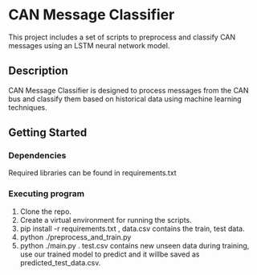 # CAN Message Classifier

This project includes a set of scripts to preprocess and classify CAN messages using an LSTM neural network model.

## Description

CAN Message Classifier is designed to process messages from the CAN bus and classify them based on historical data using machine learning techniques.

## Getting Started

### Dependencies

Required libraries can be found in requirements.txt

### Executing program

 1. Clone the repo.
 2. Create a virtual environment for running the scripts.
 3. pip install -r requirements.txt , data.csv contains the train, test data.
 4. python ./preprocess_and_train.py
 5. python ./main.py . test.csv contains new unseen data during training, 
    use our trained model to predict and it willbe saved as predicted_test_data.csv.


